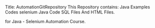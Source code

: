 Title: AutomationGitRepository
This Repository contains:
  Java Examples Codes
  selenium Java Code
  SQL Files
  And HTML Files.

for Java - Selenium Automation Course.
